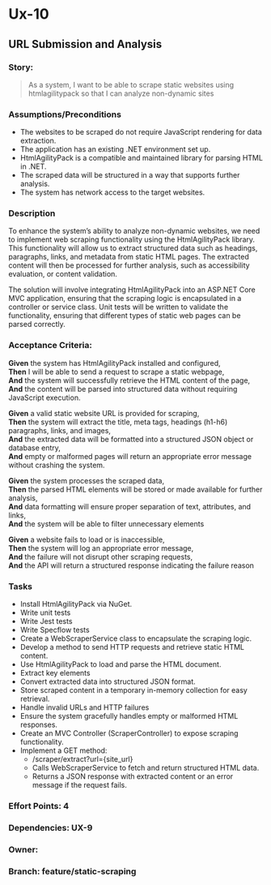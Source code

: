 # Ux-10

## URL Submission and Analysis
### Story: 
> As a system, I want to be able to scrape static websites using htmlagilitypack so that I can analyze non-dynamic sites

### Assumptions/Preconditions
- The websites to be scraped do not require JavaScript rendering for data extraction.   
- The application has an existing .NET environment set up.    
- HtmlAgilityPack is a compatible and maintained library for parsing HTML in .NET.    
- The scraped data will be structured in a way that supports further analysis.    
- The system has network access to the target websites.

### Description
To enhance the system’s ability to analyze non-dynamic websites, we need to implement web scraping functionality using the HtmlAgilityPack library. This functionality will allow us to extract structured data such as headings, paragraphs, links, and metadata from static HTML pages. The extracted content will then be processed for further analysis, such as accessibility evaluation, or content validation.

The solution will involve integrating HtmlAgilityPack into an ASP.NET Core MVC application, ensuring that the scraping logic is encapsulated in a controller or service class. Unit tests will be written to validate the functionality, ensuring that different types of static web pages can be parsed correctly.

### Acceptance Criteria:
**Given** the system has HtmlAgilityPack installed and configured,   
**Then** I will be able to send a request to scrape a static webpage,   
**And** the system will successfully retrieve the HTML content of the page,   
**And** the content will be parsed into structured data without requiring JavaScript execution.   

**Given** a valid static website URL is provided for scraping,   
**Then** the system will extract the title, meta tags, headings (h1-h6) paragraphs, links, and images,   
**And** the extracted data will be formatted into a structured JSON object or database entry,     
**And** empty or malformed pages will return an appropriate error message without crashing the system.   

**Given** the system processes the scraped data,   
**Then** the parsed HTML elements will be stored or made available for further analysis,   
**And** data formatting will ensure proper separation of text, attributes, and links,    
**And** the system will be able to filter unnecessary elements    

**Given** a website fails to load or is inaccessible,   
**Then** the system will log an appropriate error message,   
**And** the failure will not disrupt other scraping requests,   
**And** the API will return a structured response indicating the failure reason   

### Tasks
- Install HtmlAgilityPack via NuGet.
- Write unit tests
- Write Jest tests
- Write Specflow tests
- Create a WebScraperService class to encapsulate the scraping logic.
- Develop a method to send HTTP requests and retrieve static HTML content.
- Use HtmlAgilityPack to load and parse the HTML document.
- Extract key elements
- Convert extracted data into structured JSON format.
- Store scraped content in a temporary in-memory collection for easy retrieval.
- Handle invalid URLs and HTTP failures
- Ensure the system gracefully handles empty or malformed HTML responses.
- Create an MVC Controller (ScraperController) to expose scraping functionality.
- Implement a GET method:
    - /scraper/extract?url={site_url}
    - Calls WebScraperService to fetch and return structured HTML data.
    - Returns a JSON response with extracted content or an error message if the request fails.


### Effort Points: 4
### Dependencies: UX-9
### Owner: 
### Branch: feature/static-scraping
